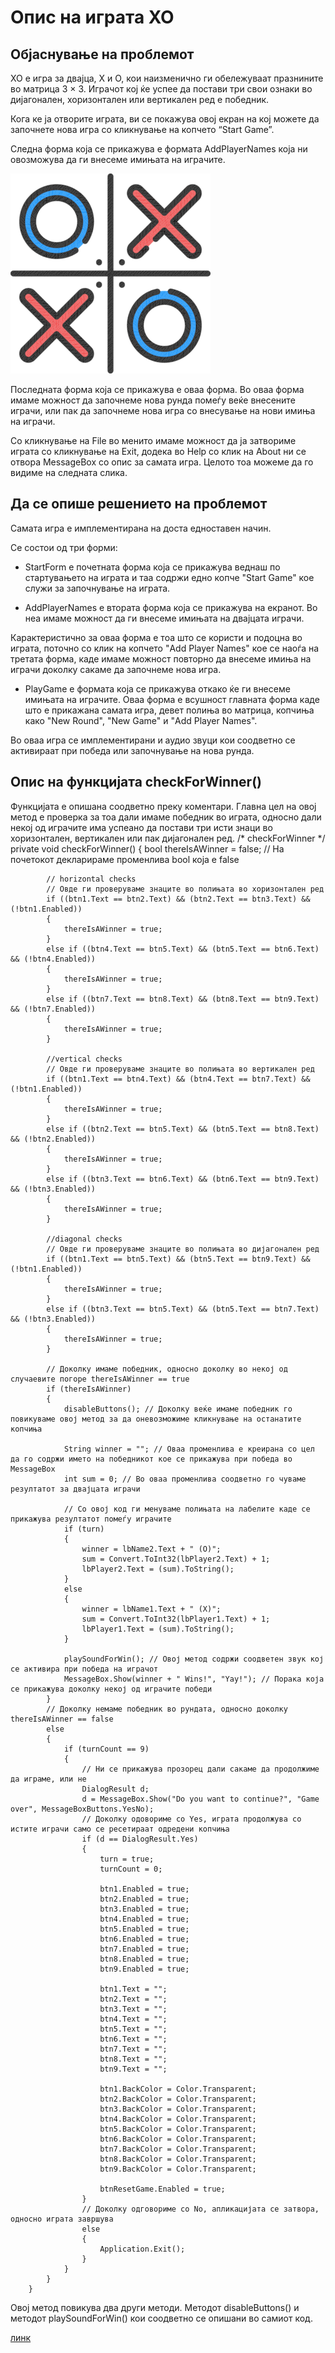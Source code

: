 ﻿# Опис на играта XO

## Објаснување на проблемот

XO е игра за двајца, X и O, кои наизменично ги обележуваат празнините во матрица 3 × 3. 
Играчот кој ќе успее да постави три свои ознаки во дијагонален, хоризонтален или вертикален ред е победник. 

Кога ке ја отворите играта, ви се покажува овој екран на кој можете да започнете нова игра со кликнување на копчето “Start Game”.

 

Следна форма која се прикажува е формата AddPlayerNames која ни овозможува да ги внесеме имињата на играчите.

 ![GameXO](https://raw.githubusercontent.com/jordanovam22/xo-game/main/images/img.png)







Последната форма која се прикажува е оваа форма. Во оваа форма имаме можност да започнеме нова рунда помеѓу веќе внесените играчи, или пак да започнеме нова игра со внесување на нови имиња на играчи. 

 

Со кликнување на File во менито имаме можност да ја затвориме играта со кликнување на Еxit, додека во Help со клик на About ни се отвора MessageBox со опис за самата игра. Целото тоа можеме да го видиме на следната слика.


## Да се опише решението на проблемот

Самата игра е имплементирана на доста едноставен начин. 

Се состои од три форми: 

- StartForm е почетната форма која се прикажува веднаш по стартувањето на играта и таа
содржи едно копче "Start Game" кое служи за започнување на играта. 

- AddPlayerNames е втората форма која се прикажува на екранот. Во неа имаме можност да ги внесеме имињата на двајцата играчи.

Карактеристично за оваа форма е тоа што се користи и подоцна во играта, поточно со клик на копчето "Add Player Names" кое се наоѓа на третата форма, каде имаме можност повторно да внесеме имиња на играчи доколку сакаме да започнеме нова игра.

- PlayGame е формата која се прикажува откако ќе ги внесеме имињата на играчите.
Оваа форма е всушност главната форма каде што е прикажана самата игра, девет полиња во матрица, копчиња како "New Round", "New Game" и "Add Player Names".

Во оваа игра се имплементирани и аудио звуци кои соодветно се активираат при победа или  започнување на нова рунда.

## Опис на функцијата checkForWinner() 

Функцијата е опишана соодветно преку коментари. Главна цел на овој метод е проверка за тоа дали имаме победник во играта, односно дали некој од играчите има успеано да постави три исти знаци во хоризонтален, вертикален или пак дијагонален ред.
/* checkForWinner */
private void checkForWinner()
        {
            bool thereIsAWinner = false; // На почетокот декларираме променлива bool која е false

            // horizontal checks
            // Овде ги проверуваме знаците во полињата во хоризонтален ред
            if ((btn1.Text == btn2.Text) && (btn2.Text == btn3.Text) && (!btn1.Enabled))
            {
                thereIsAWinner = true;
            }
            else if ((btn4.Text == btn5.Text) && (btn5.Text == btn6.Text) && (!btn4.Enabled))
            {
                thereIsAWinner = true;
            }
            else if ((btn7.Text == btn8.Text) && (btn8.Text == btn9.Text) && (!btn7.Enabled))
            {
                thereIsAWinner = true;
            }

            //vertical checks
            // Овде ги проверуваме знаците во полињата во вертикален ред
            if ((btn1.Text == btn4.Text) && (btn4.Text == btn7.Text) && (!btn1.Enabled))
            {
                thereIsAWinner = true;
            }
            else if ((btn2.Text == btn5.Text) && (btn5.Text == btn8.Text) && (!btn2.Enabled))
            {
                thereIsAWinner = true;
            }
            else if ((btn3.Text == btn6.Text) && (btn6.Text == btn9.Text) && (!btn3.Enabled))
            {
                thereIsAWinner = true;
            }

            //diagonal checks
            // Овде ги проверуваме знаците во полињата во дијагонален ред
            if ((btn1.Text == btn5.Text) && (btn5.Text == btn9.Text) && (!btn1.Enabled))
            {
                thereIsAWinner = true;
            }
            else if ((btn3.Text == btn5.Text) && (btn5.Text == btn7.Text) && (!btn3.Enabled))
            {
                thereIsAWinner = true;
            }

            // Доколку имаме победник, односно доколку во некој од случаевите погоре thereIsAWinner == true
            if (thereIsAWinner)
            {
                disableButtons(); // Доколку веќе имаме победник го повикуваме овој метод за да оневозможиме кликнување на останатите копчиња

                String winner = ""; // Оваа променлива е креирана со цел да го содржи името на победникот кое се прикажува при победа во MessageBox
                int sum = 0; // Во оваа променлива соодветно го чуваме резултатот за двајцата играчи

                // Со овој код ги менуваме полињата на лабелите каде се прикажува резултатот помеѓу играчите
                if (turn)
                {
                    winner = lbName2.Text + " (O)";
                    sum = Convert.ToInt32(lbPlayer2.Text) + 1;
                    lbPlayer2.Text = (sum).ToString();
                }
                else
                {
                    winner = lbName1.Text + " (X)";
                    sum = Convert.ToInt32(lbPlayer1.Text) + 1;
                    lbPlayer1.Text = (sum).ToString();
                }

                playSoundForWin(); // Овој метод содржи соодветен звук кој се активира при победа на играчот
                MessageBox.Show(winner + " Wins!", "Yay!"); // Порака која се прикажува доколку некој од играчите победи
            }
            // Доколку немаме победник во рундата, односно доколку thereIsAWinner == false
            else
            {
                if (turnCount == 9)
                {
                    // Ни се прикажува прозорец дали сакаме да продолжиме да играме, или не
                    DialogResult d;
                    d = MessageBox.Show("Do you want to continue?", "Game over", MessageBoxButtons.YesNo);
                    // Доколку одовориме со Yes, играта продолжува со истите играчи само се ресетираат одредени копчиња
                    if (d == DialogResult.Yes)
                    {
                        turn = true;
                        turnCount = 0;

                        btn1.Enabled = true;
                        btn2.Enabled = true;
                        btn3.Enabled = true;
                        btn4.Enabled = true;
                        btn5.Enabled = true;
                        btn6.Enabled = true;
                        btn7.Enabled = true;
                        btn8.Enabled = true;
                        btn9.Enabled = true;

                        btn1.Text = "";
                        btn2.Text = "";
                        btn3.Text = "";
                        btn4.Text = "";
                        btn5.Text = "";
                        btn6.Text = "";
                        btn7.Text = "";
                        btn8.Text = "";
                        btn9.Text = "";

                        btn1.BackColor = Color.Transparent;
                        btn2.BackColor = Color.Transparent;
                        btn3.BackColor = Color.Transparent;
                        btn4.BackColor = Color.Transparent;
                        btn5.BackColor = Color.Transparent;
                        btn6.BackColor = Color.Transparent;
                        btn7.BackColor = Color.Transparent;
                        btn8.BackColor = Color.Transparent;
                        btn9.BackColor = Color.Transparent;

                        btnResetGame.Enabled = true;
                    }
                    // Доколку одговориме со No, апликацијата се затвора, односно играта завршува
                    else
                    {
                        Application.Exit();
                    }
                }
            }
        }
Овој метод повикува два други методи. Методот disableButtons() и методот playSoundForWin() кои соодветно се опишани во самиот код.

[линк](https://google.com)